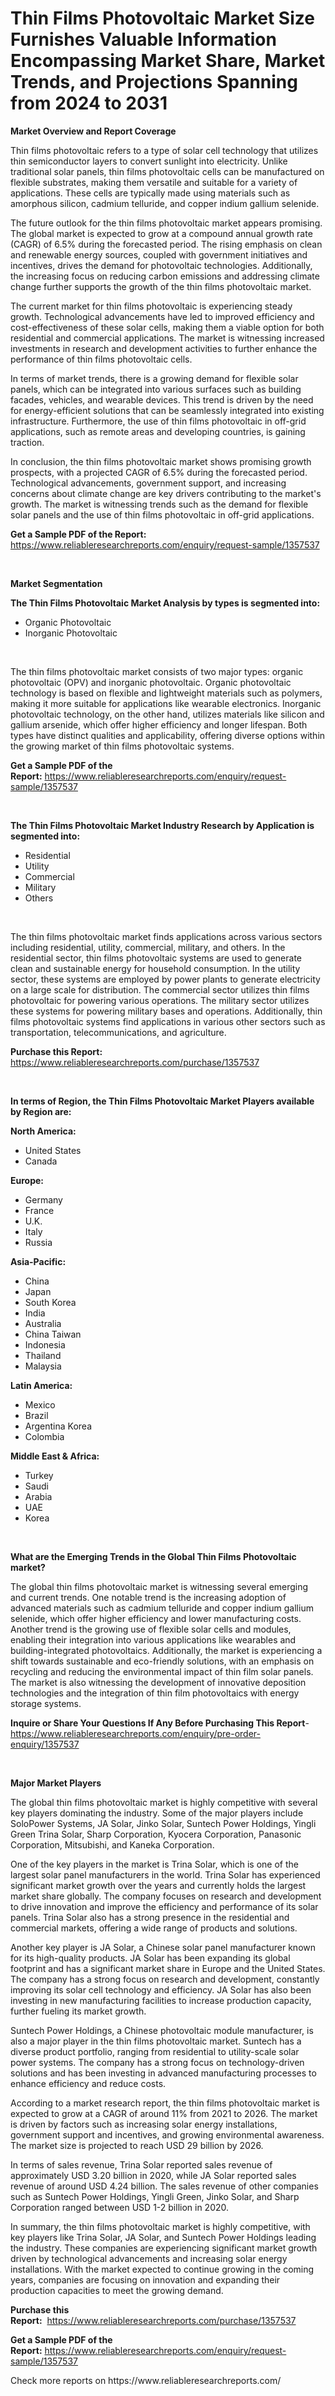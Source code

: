 <p><h1>Thin Films Photovoltaic Market Size Furnishes Valuable Information Encompassing Market Share, Market Trends, and Projections Spanning from 2024 to 2031</h1></p><p><strong>Market Overview and Report Coverage</strong></p>
<p><p>Thin films photovoltaic refers to a type of solar cell technology that utilizes thin semiconductor layers to convert sunlight into electricity. Unlike traditional solar panels, thin films photovoltaic cells can be manufactured on flexible substrates, making them versatile and suitable for a variety of applications. These cells are typically made using materials such as amorphous silicon, cadmium telluride, and copper indium gallium selenide.</p><p>The future outlook for the thin films photovoltaic market appears promising. The global market is expected to grow at a compound annual growth rate (CAGR) of 6.5% during the forecasted period. The rising emphasis on clean and renewable energy sources, coupled with government initiatives and incentives, drives the demand for photovoltaic technologies. Additionally, the increasing focus on reducing carbon emissions and addressing climate change further supports the growth of the thin films photovoltaic market.</p><p>The current market for thin films photovoltaic is experiencing steady growth. Technological advancements have led to improved efficiency and cost-effectiveness of these solar cells, making them a viable option for both residential and commercial applications. The market is witnessing increased investments in research and development activities to further enhance the performance of thin films photovoltaic cells.</p><p>In terms of market trends, there is a growing demand for flexible solar panels, which can be integrated into various surfaces such as building facades, vehicles, and wearable devices. This trend is driven by the need for energy-efficient solutions that can be seamlessly integrated into existing infrastructure. Furthermore, the use of thin films photovoltaic in off-grid applications, such as remote areas and developing countries, is gaining traction.</p><p>In conclusion, the thin films photovoltaic market shows promising growth prospects, with a projected CAGR of 6.5% during the forecasted period. Technological advancements, government support, and increasing concerns about climate change are key drivers contributing to the market's growth. The market is witnessing trends such as the demand for flexible solar panels and the use of thin films photovoltaic in off-grid applications.</p></p>
<p><strong>Get a Sample PDF of the Report:</strong> <a href="https://www.reliableresearchreports.com/enquiry/request-sample/1357537">https://www.reliableresearchreports.com/enquiry/request-sample/1357537</a></p>
<p>&nbsp;</p>
<p><strong>Market Segmentation</strong></p>
<p><strong>The Thin Films Photovoltaic Market Analysis by types is segmented into:</strong></p>
<p><ul><li>Organic Photovoltaic</li><li>Inorganic Photovoltaic</li></ul></p>
<p>&nbsp;</p>
<p><p>The thin films photovoltaic market consists of two major types: organic photovoltaic (OPV) and inorganic photovoltaic. Organic photovoltaic technology is based on flexible and lightweight materials such as polymers, making it more suitable for applications like wearable electronics. Inorganic photovoltaic technology, on the other hand, utilizes materials like silicon and gallium arsenide, which offer higher efficiency and longer lifespan. Both types have distinct qualities and applicability, offering diverse options within the growing market of thin films photovoltaic systems.</p></p>
<p><strong>Get a Sample PDF of the Report:</strong>&nbsp;<a href="https://www.reliableresearchreports.com/enquiry/request-sample/1357537">https://www.reliableresearchreports.com/enquiry/request-sample/1357537</a></p>
<p>&nbsp;</p>
<p><strong>The Thin Films Photovoltaic Market Industry Research by Application is segmented into:</strong></p>
<p><ul><li>Residential</li><li>Utility</li><li>Commercial</li><li>Military</li><li>Others</li></ul></p>
<p>&nbsp;</p>
<p><p>The thin films photovoltaic market finds applications across various sectors including residential, utility, commercial, military, and others. In the residential sector, thin films photovoltaic systems are used to generate clean and sustainable energy for household consumption. In the utility sector, these systems are employed by power plants to generate electricity on a large scale for distribution. The commercial sector utilizes thin films photovoltaic for powering various operations. The military sector utilizes these systems for powering military bases and operations. Additionally, thin films photovoltaic systems find applications in various other sectors such as transportation, telecommunications, and agriculture.</p></p>
<p><strong>Purchase this Report:</strong>&nbsp; <a href="https://www.reliableresearchreports.com/purchase/1357537">https://www.reliableresearchreports.com/purchase/1357537</a></p>
<p>&nbsp;</p>
<p><strong>In terms of Region, the Thin Films Photovoltaic Market Players available by Region are:</strong></p>
<p>
    <p> <strong> North America: </strong>
        <ul>
            <li>United States</li>
            <li>Canada</li>
        </ul>
        </p> 
    <p> <strong> Europe: </strong>
        <ul>
            <li>Germany</li>
            <li>France</li>
            <li>U.K.</li>
            <li>Italy</li>
            <li>Russia</li>
        </ul>
        </p> 
    <p> <strong> Asia-Pacific: </strong>
        <ul>
            <li>China</li>
            <li>Japan</li>
            <li>South Korea</li>
            <li>India</li>
            <li>Australia</li>
            <li>China Taiwan</li>
            <li>Indonesia</li>
            <li>Thailand</li>
            <li>Malaysia</li>
        </ul>
        </p> 
    <p> <strong> Latin America: </strong>
        <ul>
            <li>Mexico</li>
            <li>Brazil</li>
            <li>Argentina Korea</li>
            <li>Colombia</li>
        </ul>
        </p> 
    <p> <strong> Middle East & Africa: </strong>
        <ul>
            <li>Turkey</li>
            <li>Saudi</li>
            <li>Arabia</li>
            <li>UAE</li>
            <li>Korea</li>
        </ul>
    </p>
    </p>
<p>&nbsp;</p>
<p><strong>What are the Emerging Trends in the Global Thin Films Photovoltaic market?</strong></p>
<p><p>The global thin films photovoltaic market is witnessing several emerging and current trends. One notable trend is the increasing adoption of advanced materials such as cadmium telluride and copper indium gallium selenide, which offer higher efficiency and lower manufacturing costs. Another trend is the growing use of flexible solar cells and modules, enabling their integration into various applications like wearables and building-integrated photovoltaics. Additionally, the market is experiencing a shift towards sustainable and eco-friendly solutions, with an emphasis on recycling and reducing the environmental impact of thin film solar panels. The market is also witnessing the development of innovative deposition technologies and the integration of thin film photovoltaics with energy storage systems.</p></p>
<p><strong>Inquire or Share Your Questions If Any Before Purchasing This Report</strong>- <a href="https://www.reliableresearchreports.com/enquiry/pre-order-enquiry/1357537">https://www.reliableresearchreports.com/enquiry/pre-order-enquiry/1357537</a></p>
<p>&nbsp;</p>
<p><strong>Major Market Players</strong></p>
<p><p>The global thin films photovoltaic market is highly competitive with several key players dominating the industry. Some of the major players include SoloPower Systems, JA Solar, Jinko Solar, Suntech Power Holdings, Yingli Green Trina Solar, Sharp Corporation, Kyocera Corporation, Panasonic Corporation, Mitsubishi, and Kaneka Corporation. </p><p>One of the key players in the market is Trina Solar, which is one of the largest solar panel manufacturers in the world. Trina Solar has experienced significant market growth over the years and currently holds the largest market share globally. The company focuses on research and development to drive innovation and improve the efficiency and performance of its solar panels. Trina Solar also has a strong presence in the residential and commercial markets, offering a wide range of products and solutions.</p><p>Another key player is JA Solar, a Chinese solar panel manufacturer known for its high-quality products. JA Solar has been expanding its global footprint and has a significant market share in Europe and the United States. The company has a strong focus on research and development, constantly improving its solar cell technology and efficiency. JA Solar has also been investing in new manufacturing facilities to increase production capacity, further fueling its market growth.</p><p>Suntech Power Holdings, a Chinese photovoltaic module manufacturer, is also a major player in the thin films photovoltaic market. Suntech has a diverse product portfolio, ranging from residential to utility-scale solar power systems. The company has a strong focus on technology-driven solutions and has been investing in advanced manufacturing processes to enhance efficiency and reduce costs.</p><p>According to a market research report, the thin films photovoltaic market is expected to grow at a CAGR of around 11% from 2021 to 2026. The market is driven by factors such as increasing solar energy installations, government support and incentives, and growing environmental awareness. The market size is projected to reach USD 29 billion by 2026.</p><p>In terms of sales revenue, Trina Solar reported sales revenue of approximately USD 3.20 billion in 2020, while JA Solar reported sales revenue of around USD 4.24 billion. The sales revenue of other companies such as Suntech Power Holdings, Yingli Green, Jinko Solar, and Sharp Corporation ranged between USD 1-2 billion in 2020.</p><p>In summary, the thin films photovoltaic market is highly competitive, with key players like Trina Solar, JA Solar, and Suntech Power Holdings leading the industry. These companies are experiencing significant market growth driven by technological advancements and increasing solar energy installations. With the market expected to continue growing in the coming years, companies are focusing on innovation and expanding their production capacities to meet the growing demand.</p></p>
<p><strong>Purchase this Report:</strong>&nbsp;&nbsp;<a href="https://www.reliableresearchreports.com/purchase/1357537">https://www.reliableresearchreports.com/purchase/1357537</a></p>
<p></p>
<p><strong>Get a Sample PDF of the Report:</strong>&nbsp;<a href="https://www.reliableresearchreports.com/enquiry/request-sample/1357537">https://www.reliableresearchreports.com/enquiry/request-sample/1357537</a></p>
<p>Check more reports on https://www.reliableresearchreports.com/</p>